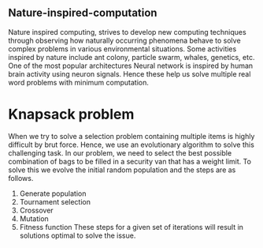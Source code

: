 ## Nature-inspired-computation

Nature inspired computing, strives to develop new computing techniques through observing how naturally occurring phenomena behave to solve complex problems in various environmental situations. Some activities inspired by nature include ant colony, particle swarm, whales, genetics, etc. One of the most popular architectures Neural network is inspired by human brain activity using neuron signals. Hence these help us solve multiple real word problems with minimum computation.

# Knapsack problem

When we try to solve a selection problem containing multiple items is highly difficult by brut force. Hence, we use an evolutionary algorithm to solve this challenging task. 
In our problem, we need to select the best possible combination of bags to be filled in a security van that has a weight limit. To solve this we evolve the initial random population and the steps are as follows.
  1) Generate population
  2) Tournament selection
  3) Crossover 
  4) Mutation
  5) Fitness function
These steps for a given set of iterations will result in solutions optimal to solve the issue.
 
